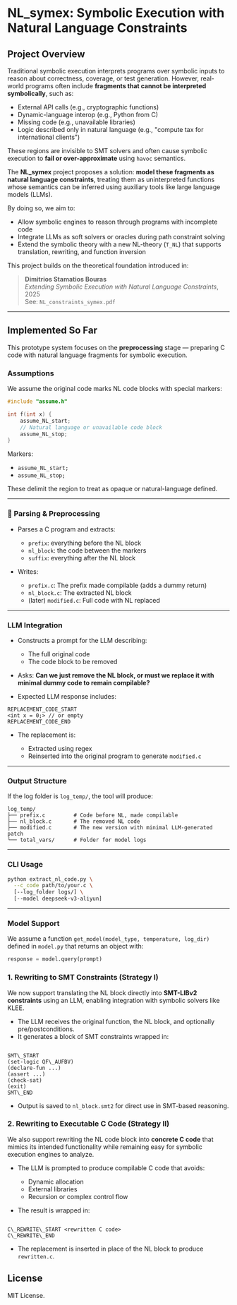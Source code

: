 
# NL_symex: Symbolic Execution with Natural Language Constraints

##  Project Overview

Traditional symbolic execution interprets programs over symbolic inputs to reason about correctness, coverage, or test generation. However, real-world programs often include **fragments that cannot be interpreted symbolically**, such as:

- External API calls (e.g., cryptographic functions)
- Dynamic-language interop (e.g., Python from C)
- Missing code (e.g., unavailable libraries)
- Logic described only in natural language (e.g., "compute tax for international clients")

These regions are invisible to SMT solvers and often cause symbolic execution to **fail or over-approximate** using `havoc` semantics.

The **NL_symex** project proposes a solution: **model these fragments as natural language constraints**, treating them as uninterpreted functions whose semantics can be inferred using auxiliary tools like large language models (LLMs).

By doing so, we aim to:
- Allow symbolic engines to reason through programs with incomplete code
- Integrate LLMs as soft solvers or oracles during path constraint solving
- Extend the symbolic theory with a new NL-theory (`T_NL`) that supports translation, rewriting, and function inversion

This project builds on the theoretical foundation introduced in:

> **Dimitrios Stamatios Bouras**  
> *Extending Symbolic Execution with Natural Language Constraints*, 2025  
> See: `NL_constraints_symex.pdf`

---

## Implemented So Far

This prototype system focuses on the **preprocessing** stage — preparing C code with natural language fragments for symbolic execution.

###  Assumptions

We assume the original code marks NL code blocks with special markers:

```c
#include "assume.h"

int f(int x) {
    assume_NL_start;
    // Natural language or unavailable code block
    assume_NL_stop;
}
````

Markers:

* `assume_NL_start;`
* `assume_NL_stop;`

These delimit the region to treat as opaque or natural-language defined.

---

### 🔧 Parsing & Preprocessing

* Parses a C program and extracts:

  * `prefix`: everything before the NL block
  * `nl_block`: the code between the markers
  * `suffix`: everything after the NL block

* Writes:

  * `prefix.c`: The prefix made compilable (adds a dummy return)
  * `nl_block.c`: The extracted NL block
  * (later) `modified.c`: Full code with NL replaced

---

###  LLM Integration

* Constructs a prompt for the LLM describing:

  * The full original code
  * The code block to be removed
* Asks: **Can we just remove the NL block, or must we replace it with minimal dummy code to remain compilable?**
* Expected LLM response includes:

```
REPLACEMENT_CODE_START
<int x = 0;> // or empty
REPLACEMENT_CODE_END
```

* The replacement is:

  * Extracted using regex
  * Reinserted into the original program to generate `modified.c`

---

###  Output Structure

If the log folder is `log_temp/`, the tool will produce:

```
log_temp/
├── prefix.c         # Code before NL, made compilable
├── nl_block.c       # The removed NL code
├── modified.c       # The new version with minimal LLM-generated patch
└── total_vars/      # Folder for model logs
```

---

###  CLI Usage

```bash
python extract_nl_code.py \
  --c_code path/to/your.c \
  [--log_folder logs/] \
  [--model deepseek-v3-aliyun]
```

---

###  Model Support

We assume a function `get_model(model_type, temperature, log_dir)` defined in `model.py` that returns an object with:

```python
response = model.query(prompt)
```


### 1. Rewriting to SMT Constraints (Strategy I)

We now support translating the NL block directly into **SMT-LIBv2 constraints** using an LLM, enabling integration with symbolic solvers like KLEE.

- The LLM receives the original function, the NL block, and optionally pre/postconditions.
- It generates a block of SMT constraints wrapped in:

```

SMT\_START
(set-logic QF\_AUFBV)
(declare-fun ...)
(assert ...)
(check-sat)
(exit)
SMT\_END

```

- Output is saved to `nl_block.smt2` for direct use in SMT-based reasoning.

### 2. Rewriting to Executable C Code (Strategy II)

We also support rewriting the NL code block into **concrete C code** that mimics its intended functionality while remaining easy for symbolic execution engines to analyze.

- The LLM is prompted to produce compilable C code that avoids:
  - Dynamic allocation
  - External libraries
  - Recursion or complex control flow

- The result is wrapped in:

```

C\_REWRITE\_START <rewritten C code>
C\_REWRITE\_END

````

- The replacement is inserted in place of the NL block to produce `rewritten.c`.



##  License

MIT License.



